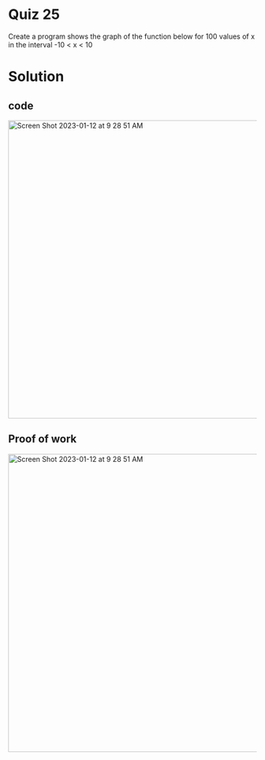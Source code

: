 # Quiz 25

Create a program shows the graph of the function below for 100 values of x in the interval -10 < x < 10  

# Solution
## code

<img width="605" alt="Screen Shot 2023-01-12 at 9 28 51 AM" src="https://user-images.githubusercontent.com/116609563/211948819-c8fe3e2a-bc49-4ebd-b103-a88012b78ed3.png">

## Proof of work

<img width="605" alt="Screen Shot 2023-01-12 at 9 28 51 AM" src="https://user-images.githubusercontent.com/116609563/211948872-a12666c7-9d40-4025-93f9-449591e7931a.png">





